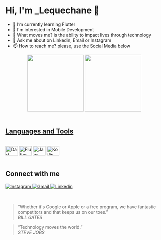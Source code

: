 # Hi, I'm _Lequechane 👋

- 🌱 I’m currently learning Flutter
- 👀 I'm interested in Mobile Development
- 💙 What moves me? is the ability to impact lives through technology
- 💬 Ask me about on Linkedin, Email or Instagram
- 📫 How to reach me? please, use the Social Media below

<!-- Statistic -->
<div align="center">
  <a href="https://github.com/domingoslequechane">
  <img height="180em" src="https://github-readme-stats.vercel.app/api?username=domingoslequechane&show_icons=true&theme=dracula&include_all_commits=true&count_private=true"/>
  <img height="180em" src="https://github-readme-stats.vercel.app/api/top-langs/?username=domingoslequechane&layout=compact&langs_count=7&theme=dracula"/>
</div>
  
  
<!--  Technologies  -->
 <div>
   <br/>
 </div>
  
  ## Languages and Tools
<div style="display: inline_block"><br>
  <a href="https://dart.dev/" target="_blank" ><img align="center" alt="Dart" height="30" width="40" src="https://cdn.jsdelivr.net/gh/devicons/devicon/icons/dart/dart-original.svg"></a>
  <a href="https://flutter.dev/" target="_blank" ><img align="center" alt="Flutter" height="30" width="40" src="https://cdn.jsdelivr.net/gh/devicons/devicon/icons/flutter/flutter-original.svg"></a>
  <a href="https://www.oracle.com/java/technologies/" target="_blank" >
  <img align="center" alt="Java" height="30" width="40" src="https://cdn.jsdelivr.net/gh/devicons/devicon/icons/java/java-original.svg"></a>
  <a href="https://kotlinlang.org/" target="_blank" >
  <img align="center" alt="Kotlin" height="30" width="40" src="https://cdn.jsdelivr.net/gh/devicons/devicon/icons/kotlin/kotlin-original.svg" /></a>
</div>

 <div>
   <br/>
 </div>
  
  ## Connect with me
<div> 
  <a href="https://www.instagram.com/domingosf.lequechane/" target="_blank">
    <img src="https://img.shields.io/badge/Instagram-E4405F?style=for-the-badge&logo=instagram&logoColor=white" alt="Instagram"/>
  </a>
  <a href = "mailto:domingosf.lequechane@gmail.com" target="_blank" style="target-new: tab;">
    <img src="https://img.shields.io/badge/-Gmail-%23333?style=for-the-badge&logo=gmail&logoColor=white" alt="Gmail"/>
  </a>
  <a href="https://www.linkedin.com/in/domingos-lequechane/" target="_blank" style="target-new: tab;">
    <img src="https://img.shields.io/badge/-LinkedIn-%230077B5?style=for-the-badge&logo=linkedin&logoColor=white" alt="Linkedin"/>
  </a> 
</div>
  
<!--  Quote text  -->
<div>
  <br>
</div>
  
  <br>
  
<div>
  <blockquote>
  “Whether it's Google or Apple or a free program, we have fantastic competitors and that keeps us on our toes.”<br>
  <cite>BILL GATES</cite>
<blockquote>
  </div>
  

  
<div>
  <blockquote>
  “Technology moves the world.”<br>
  <cite>STEVE JOBS</cite>
</blockquote>
    </div>
